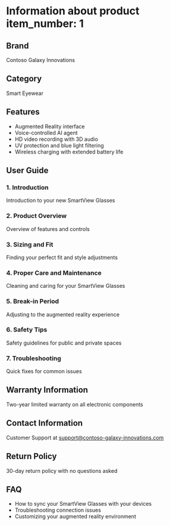 # Information about product item_number: 1

## Brand
Contoso Galaxy Innovations

## Category
Smart Eyewear

## Features
- Augmented Reality interface
- Voice-controlled AI agent
- HD video recording with 3D audio
- UV protection and blue light filtering
- Wireless charging with extended battery life

## User Guide

### 1. Introduction
Introduction to your new SmartView Glasses

### 2. Product Overview
Overview of features and controls

### 3. Sizing and Fit
Finding your perfect fit and style adjustments

### 4. Proper Care and Maintenance
Cleaning and caring for your SmartView Glasses

### 5. Break-in Period
Adjusting to the augmented reality experience

### 6. Safety Tips
Safety guidelines for public and private spaces

### 7. Troubleshooting
Quick fixes for common issues

## Warranty Information
Two-year limited warranty on all electronic components

## Contact Information
Customer Support at support@contoso-galaxy-innovations.com

## Return Policy
30-day return policy with no questions asked

## FAQ
- How to sync your SmartView Glasses with your devices
- Troubleshooting connection issues
- Customizing your augmented reality environment
